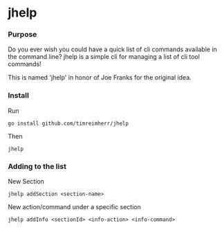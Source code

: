 # jhelp

### Purpose
Do you ever wish you could have a quick list of cli commands available in the command line?
jhelp is a simple cli for managing a list of cli tool commands!

This is named 'jhelp' in honor of Joe Franks for the original idea.

### Install
Run
```
go install github.com/timreimherr/jhelp
```
Then
```
jhelp
```

### Adding to the list
New Section
```
jhelp addSection <section-name>
```

New action/command under a specific section
```
jhelp addInfo <sectionId> <info-action> <info-command>
```
